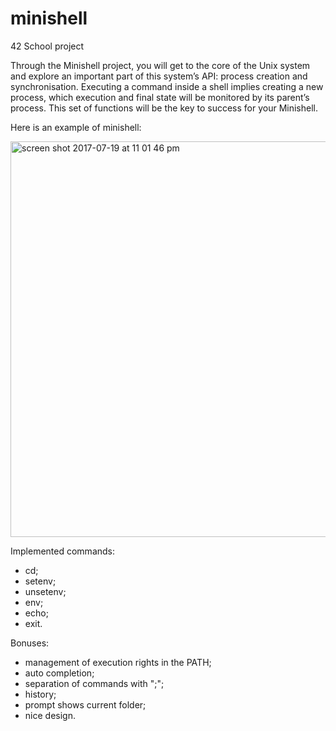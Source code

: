 # minishell
42 School project


Through the Minishell project, you will get to the core of the Unix system and explore an important part of this system’s API: process creation and synchronisation. Executing a command inside a shell implies creating a new process, which execution and final state will be monitored by its parent’s process. This set of functions will be the key to success for your Minishell.

Here is an example of minishell:

<img width="633" alt="screen shot 2017-07-19 at 11 01 46 pm" src="https://user-images.githubusercontent.com/25576444/28402773-5fc25156-6cd6-11e7-92ef-bcce291ec15f.png">

Implemented commands:
- cd;
- setenv;
- unsetenv;
- env;
- echo;
- exit.

Bonuses:
- management of execution rights in the PATH;
- auto completion;
- separation of commands with ";";
- history;
- prompt shows current folder;
- nice design.
